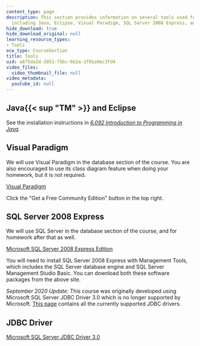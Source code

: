 ```yaml
---
content_type: page
description: This section provides information on several tools used for the course,
  including Java, Eclipse, Visual Paradigm, SQL Server 2008 Express, and JDBC Driver.
hide_download: true
hide_download_original: null
learning_resource_types:
- Tools
ocw_type: CourseSection
title: Tools
uid: a675da2d-2051-75bc-6b2a-1f91a9ec3fd4
video_files:
  video_thumbnail_file: null
video_metadata:
  youtube_id: null
---
```


Java{{< sup "TM" >}} and Eclipse
--------------------------------

See the installation instructions in [_6.092 Introduction to Programming in Java_](/courses/6-092-introduction-to-programming-in-java-january-iap-2010/pages/syllabus).

Visual Paradigm
---------------

We will use Visual Paradigm in the database section of the course. You are also encouraged to use its class diagram feature when doing your homework, but it is not required.

[Visual Paradigm](http://www.visual-paradigm.com/product/vpuml/)

Click the "Get a Free Community Edition" button in the top right.

SQL Server 2008 Express
-----------------------

We will use SQL Server in the database section of the course, and for homework after that as well.

[Microsoft SQL Server 2008 Express Edition](http://www.microsoft.com/express/Database/)

You will need to install SQL Server 2008 Express with Management Tools, which includes the SQL Server database engine and SQL Server Management Studio Basic. You can download both these software packages from the above site.

_September 2020 Update_: This course was originally developed using Microsoft SQL Server JDBC Driver 3.0 which is no longer supported by Microsoft. [This page](https://docs.microsoft.com/en-us/sql/connect/jdbc/download-microsoft-jdbc-driver-for-sql-server?view=sql-server-ver15) contains all the currently supported JDBC drivers.

JDBC Driver
-----------

[Microsoft SQL Server JDBC Driver 3.0](http://www.microsoft.com/downloads/details.aspx?FamilyID=%20a737000d-68d0-4531-b65d-da0f2a735707&displaylang=en)